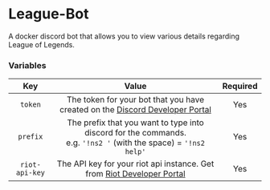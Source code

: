 # League-Bot
A docker discord bot that allows you to view various details regarding League of Legends.

### Variables
| Key            | Value                                                                                                                        | Required |
| :------------: | :--------------------------------------------------------------------------------------------------------------------------: | :------: |
| `token`        | The token for your bot that you have created on the [Discord Developer Portal](https://discord.com/developers/applications/) | Yes      |
| `prefix`       | The prefix that you want to type into discord for the commands.<br />e.g. `'!ns2 '` (with the space) = `'!ns2 help'`         | Yes      |
| `riot-api-key` | The API key for your riot api instance. Get from [Riot Developer Portal](https://developer.riotgames.com/)                   | Yes      |
